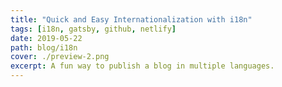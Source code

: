 ```yaml
---
title: "Quick and Easy Internationalization with i18n"
tags: [i18n, gatsby, github, netlify]
date: 2019-05-22
path: blog/i18n
cover: ./preview-2.png
excerpt: A fun way to publish a blog in multiple languages.
---
```

